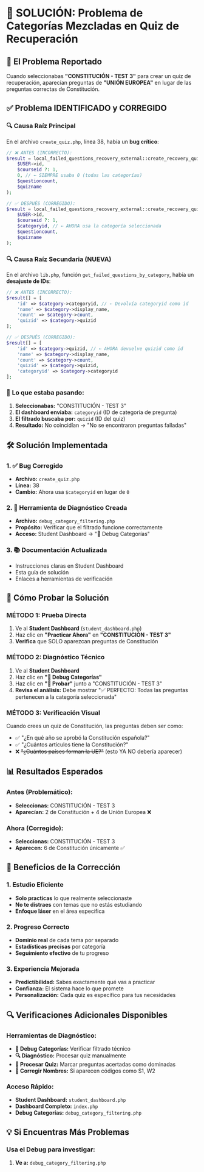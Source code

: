 # 🔧 SOLUCIÓN: Problema de Categorías Mezcladas en Quiz de Recuperación

## 🚨 **El Problema Reportado**
Cuando seleccionabas **"CONSTITUCIÓN - TEST 3"** para crear un quiz de recuperación, aparecían preguntas de **"UNIÓN EUROPEA"** en lugar de las preguntas correctas de Constitución.

## ✅ **Problema IDENTIFICADO y CORREGIDO**

### 🔍 **Causa Raíz Principal**
En el archivo `create_quiz.php`, línea 38, había un **bug crítico**:

```php
// ❌ ANTES (INCORRECTO):
$result = local_failed_questions_recovery_external::create_recovery_quiz(
    $USER->id, 
    $courseid ?: 1,
    0, // ← SIEMPRE usaba 0 (todas las categorías)
    $questioncount,
    $quizname
);

// ✅ DESPUÉS (CORREGIDO):
$result = local_failed_questions_recovery_external::create_recovery_quiz(
    $USER->id, 
    $courseid ?: 1,
    $categoryid, // ← AHORA usa la categoría seleccionada
    $questioncount,
    $quizname
);
```

### 🔍 **Causa Raíz Secundaria (NUEVA)**
En el archivo `lib.php`, función `get_failed_questions_by_category`, había un **desajuste de IDs**:

```php
// ❌ ANTES (INCORRECTO):
$result[] = [
    'id' => $category->categoryid, // ← Devolvía categoryid como id
    'name' => $category->display_name,
    'count' => $category->count,
    'quizid' => $category->quizid
];

// ✅ DESPUÉS (CORREGIDO):
$result[] = [
    'id' => $category->quizid, // ← AHORA devuelve quizid como id
    'name' => $category->display_name,
    'count' => $category->count,
    'quizid' => $category->quizid,
    'categoryid' => $category->categoryid
];
```

### 🎯 **Lo que estaba pasando:**
1. **Seleccionabas:** "CONSTITUCIÓN - TEST 3" 
2. **El dashboard enviaba:** `categoryid` (ID de categoría de pregunta)
3. **El filtrado buscaba por:** `quizid` (ID del quiz)
4. **Resultado:** No coincidían → "No se encontraron preguntas falladas"

## 🛠️ **Solución Implementada**

### **1. ✅ Bug Corregido**
- **Archivo:** `create_quiz.php`
- **Línea:** 38
- **Cambio:** Ahora usa `$categoryid` en lugar de `0`

### **2. 🧪 Herramienta de Diagnóstico Creada**
- **Archivo:** `debug_category_filtering.php`
- **Propósito:** Verificar que el filtrado funcione correctamente
- **Acceso:** Student Dashboard → "🧪 Debug Categorías"

### **3. 📚 Documentación Actualizada**
- Instrucciones claras en Student Dashboard
- Esta guía de solución
- Enlaces a herramientas de verificación

## 🧪 **Cómo Probar la Solución**

### **MÉTODO 1: Prueba Directa**
1. Ve al **Student Dashboard** (`student_dashboard.php`)
2. Haz clic en **"Practicar Ahora"** en **"CONSTITUCIÓN - TEST 3"**
3. **Verifica** que SOLO aparezcan preguntas de Constitución

### **MÉTODO 2: Diagnóstico Técnico**
1. Ve al **Student Dashboard**
2. Haz clic en **"🧪 Debug Categorías"**
3. Haz clic en **"🧪 Probar"** junto a "CONSTITUCIÓN - TEST 3"
4. **Revisa el análisis:** Debe mostrar "✅ PERFECTO: Todas las preguntas pertenecen a la categoría seleccionada"

### **MÉTODO 3: Verificación Visual**
Cuando crees un quiz de Constitución, las preguntas deben ser como:
- ✅ "¿En qué año se aprobó la Constitución española?"
- ✅ "¿Cuántos artículos tiene la Constitución?"
- ❌ ~~"¿Cuántos países forman la UE?"~~ (esto YA NO debería aparecer)

## 📊 **Resultados Esperados**

### **Antes (Problemático):**
- **Seleccionas:** CONSTITUCIÓN - TEST 3
- **Aparecían:** 2 de Constitución + 4 de Unión Europea ❌

### **Ahora (Corregido):**
- **Seleccionas:** CONSTITUCIÓN - TEST 3  
- **Aparecen:** 6 de Constitución únicamente ✅

## 🚀 **Beneficios de la Corrección**

### **1. Estudio Eficiente**
- **Solo practicas** lo que realmente seleccionaste
- **No te distraes** con temas que no estás estudiando
- **Enfoque láser** en el área específica

### **2. Progreso Correcto**
- **Dominio real** de cada tema por separado
- **Estadísticas precisas** por categoría
- **Seguimiento efectivo** de tu progreso

### **3. Experiencia Mejorada**
- **Predictibilidad:** Sabes exactamente qué vas a practicar
- **Confianza:** El sistema hace lo que promete
- **Personalización:** Cada quiz es específico para tus necesidades

## 🔍 **Verificaciones Adicionales Disponibles**

### **Herramientas de Diagnóstico:**
- **🧪 Debug Categorías:** Verificar filtrado técnico
- **🔍 Diagnóstico:** Procesar quiz manualmente
- **🎯 Procesar Quiz:** Marcar preguntas acertadas como dominadas
- **🔧 Corregir Nombres:** Si aparecen códigos como S1, W2

### **Acceso Rápido:**
- **Student Dashboard:** `student_dashboard.php`
- **Dashboard Completo:** `index.php`
- **Debug Categorías:** `debug_category_filtering.php`

## 💡 **Si Encuentras Más Problemas**

### **Usa el Debug para investigar:**
1. **Ve a:** `debug_category_filtering.php`